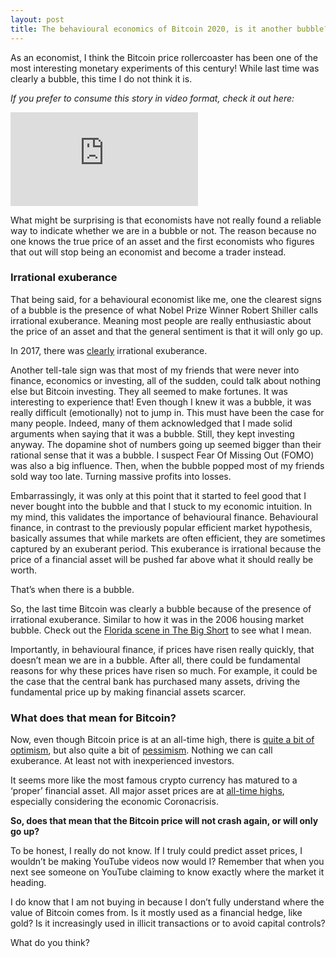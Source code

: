 ```yaml
---
layout: post
title: The behavioural economics of Bitcoin 2020, is it another bubble?
---
```


As an economist, I think the Bitcoin price rollercoaster has been one of the most interesting monetary experiments of this century! While last time was clearly a bubble, this time I do not think it is.

*If you prefer to consume this story in video format, check it out here:*

<div class="video-container">
  <iframe src="https://www.youtube.com/embed/BNdfgF8AEPY" frameborder="0" allow="accelerometer; autoplay; encrypted-media; gyroscope; picture-in-picture" allowfullscreen></iframe>
</div>

What might be surprising is that economists have not really found a reliable way to indicate whether we are in a bubble or not. The reason because no one knows the true price of an asset and the first economists who figures that out will stop being an economist and become a trader instead.

### Irrational exuberance

That being said, for a behavioural economist like me, one the clearest signs of a bubble is the presence of what Nobel Prize Winner Robert Shiller calls irrational exuberance. Meaning most people are really enthusiastic about the price of an asset and that the general sentiment is that it will only go up.

In 2017, there was [clearly](https://www.theatlantic.com/business/archive/2017/12/bitcoin-bubble/547952/) irrational exuberance.

Another tell-tale sign was that most of my friends that were never into finance, economics or investing, all of the sudden, could talk about nothing else but Bitcoin investing. They all seemed to make fortunes.
It was interesting to experience that! Even though I knew it was a bubble, it was really difficult (emotionally) not to jump in. This must have been the case for many people.
Indeed, many of them acknowledged that I made solid arguments when saying that it was a bubble. Still, they kept investing anyway. The dopamine shot of numbers going up seemed bigger than their rational sense that it was a bubble. I suspect Fear Of Missing Out (FOMO) was also a big influence. Then, when the bubble popped most of my friends sold way too late. Turning massive profits into losses.

Embarrassingly, it was only at this point that it started to feel good that I never bought into the bubble and that I stuck to my economic intuition. In my mind, this validates the importance of behavioural finance. Behavioural finance, in contrast to the previously popular efficient market hypothesis, basically assumes that while markets are often efficient, they are sometimes captured by an exuberant period. This exuberance is irrational because the price of a financial asset will be pushed far above what it should really be worth.

That’s when there is a bubble.  

So, the last time Bitcoin was clearly a bubble because of the presence of irrational exuberance. Similar to how it was in the 2006 housing market bubble. Check out the [Florida scene in The Big Short](https://www.youtube.com/watch?v=MesrrYyuoa4&ab_channel=Extractor) to see what I mean.

Importantly, in behavioural finance, if prices have risen really quickly, that doesn’t mean we are in a bubble. After all, there could be fundamental reasons for why these prices have risen so much.
For example, it could be the case that the central bank has purchased many assets, driving the fundamental price up by making financial assets scarcer.

### What does that mean for Bitcoin?

Now, even though Bitcoin price is at an all-time high, there is [quite a bit of optimism](https://finance.yahoo.com/news/are-bitcoin-prices-headed-to-500000-191349207.html), but also quite a bit of [pessimism](https://markets.businessinsider.com/currencies/news/bitcoin-price-bubble-david-rosenberg-supply-mining-cryptocurrency-outlook-record-high-2020-12-1029903485). Nothing we can call exuberance. At least not with inexperienced investors.

It seems more like the most famous crypto currency has matured to a ‘proper’ financial asset. All major asset prices are at [all-time highs](https://www.washingtonpost.com/gdpr-consent/?next_url=https%3a%2f%2fwww.washingtonpost.com%2fbusiness%2f2020%2f08%2f18%2fstocks-economy-coronavirus%2f), especially considering the economic Coronacrisis.

**So, does that mean that the Bitcoin price will not crash again, or will only go up?**

To be honest, I really do not know. If I truly could predict asset prices, I wouldn’t be making YouTube videos now would I? Remember that when you next see someone on YouTube claiming to know exactly where the market it heading.

I do know that I am not buying in because I don’t fully understand where the value of Bitcoin comes from. Is it mostly used as a financial hedge, like gold? Is it increasingly used in illicit transactions or to avoid capital controls?

What do you think?
